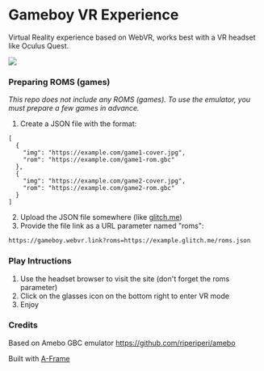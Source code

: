 # Gameboy VR Experience

Virtual Reality experience based on WebVR, works best with a VR headset like Oculus Quest.

<img src="https://thumbs.gfycat.com/DapperWarmIbis-size_restricted.gif">

### Preparing ROMS (games)

*This repo does not include any ROMS (games). To use the emulator, you must prepare a few games in advance.*

1. Create a JSON file with the format:
  ````
  [
    {
      "img": "https://example.com/game1-cover.jpg",
      "rom": "https://example.com/game1-rom.gbc"
    },
    {
      "img": "https://example.com/game2-cover.jpg",
      "rom": "https://example.com/game2-rom.gbc"
    }
  ]
  ````
 2. Upload the JSON file somewhere (like [glitch.me](https://glitch.com/create))
 3. Provide the file link as a URL parameter named "roms":
  ```
  https://gameboy.webvr.link?roms=https://example.glitch.me/roms.json
  ```

### Play Intructions

1. Use the headset browser to visit the site (don't forget the roms parameter)
2. Click on the glasses icon on the bottom right to enter VR mode
3. Enjoy

### Credits

Based on Amebo GBC emulator https://github.com/riperiperi/amebo

Built with [A-Frame](https://aframe.io)
